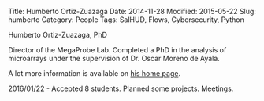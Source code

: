 Title: Humberto Ortiz-Zuazaga
Date: 2014-11-28
Modified: 2015-05-22
Slug: humberto
Category: People
Tags: SalHUD, Flows, Cybersecurity, Python

Humberto Ortiz-Zuazaga, PhD

Director of the MegaProbe Lab. Completed a PhD in the analysis of
microarrays under the supervision of Dr. Oscar Moreno de Ayala.

A lot more information is available on
[his home page](http://ccom.uprrp.edu/~humberto/).

2016/01/22 - Accepted 8 students. Planned some projects. Meetings.
